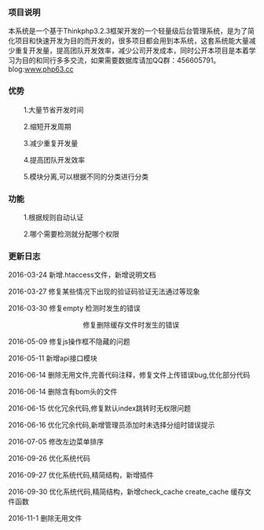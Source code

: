 <h3>项目说明</h3>
<p>
本系统是一个基于Thinkphp3.2.3框架开发的一个轻量级后台管理系统，是为了简化项目和快速开发为目的而开发的，很多项目都会用到本系统，这套系统能大量减少重复开发量，提高团队开发效率，减少公司开发成本，同时公开本项目是本着学习为目的和同行多多交流，如果需要数据库请加QQ群：456605791。 blog:<a href="http://www.php63.cc">www.php63.cc</a> 
<p>
<h3>优势</h3>
<p>&nbsp;&nbsp;&nbsp;&nbsp;&nbsp;&nbsp;&nbsp;&nbsp;1.大量节省开发时间</p>
<p>&nbsp;&nbsp;&nbsp;&nbsp;&nbsp;&nbsp;&nbsp;&nbsp;2.缩短开发周期</p>
<p>&nbsp;&nbsp;&nbsp;&nbsp;&nbsp;&nbsp;&nbsp;&nbsp;3.减少重复开发量</p>
<p>&nbsp;&nbsp;&nbsp;&nbsp;&nbsp;&nbsp;&nbsp;&nbsp;4.提高团队开发效率</p>
<p>&nbsp;&nbsp;&nbsp;&nbsp;&nbsp;&nbsp;&nbsp;&nbsp;5.模块分离,可以根据不同的分类进行分类</p>
<h3>功能</h3>
<p>&nbsp;&nbsp;&nbsp;&nbsp;&nbsp;&nbsp;&nbsp;&nbsp;1.根据规则自动认证</p>
<p>&nbsp;&nbsp;&nbsp;&nbsp;&nbsp;&nbsp;&nbsp;&nbsp;2.哪个需要检测就分配哪个权限</p>
<h3>更新日志</h3>
<p>2016-03-24 新增.htaccess文件，新增说明文档</p>
<p>2016-03-27 修复某些情况下出现的验证码验证无法通过等现象</p>
<p>2016-03-30 修复empty 检测时发生的错误</p>
<p style="padding-left:89px;">&nbsp;&nbsp;&nbsp;&nbsp;&nbsp;&nbsp;&nbsp;&nbsp;&nbsp;&nbsp;&nbsp;&nbsp;&nbsp;&nbsp;&nbsp;&nbsp;修复删除缓存文件时发生的错误</p>
<p>2016-05-09 修复js操作框不隐藏的问题</p>
<p>2016-05-11 新增api接口模块</p>
<p>2016-06-14 删除无用文件,完善代码注释，修复文件上传错误bug,优化部分代码</p>
<p>2016-06-14 删除含有bom头的文件</p>
<p>2016-06-15 优化冗余代码,修复默认index跳转时无权限问题</p>
<p>2016-06-16 优化冗余代码,新增管理员添加时未选择分组时错误提示</p>
<p>2016-07-05 修改左边菜单排序</p>
<p>2016-09-26 优化系统代码</p>
<p>2016-09-27 优化系统代码,精简结构，新增插件</p>
<p>2016-09-30 优化系统代码,精简结构，新增check_cache create_cache 缓存文件函数</p>
<p>2016-11-1 删除无用文件</p>